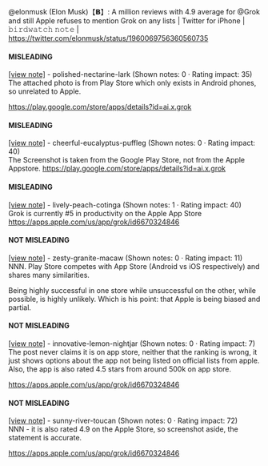 @elonmusk (Elon Musk)【𝗕】: A million reviews with 4.9 average for @Grok and still Apple refuses to mention Grok on any lists | Twitter for iPhone | 𝚋𝚒𝚛𝚍𝚠𝚊𝚝𝚌𝚑 𝚗𝚘𝚝𝚎 | https://twitter.com/elonmusk/status/1960069756360560735

#### MISLEADING

[[view note]](https://x.com/i/birdwatch/n/1960079893212877236) - polished-nectarine-lark (Shown notes: 0 · Rating impact: 35)\
The attached photo is from Play Store which only exists in Android phones, so unrelated to Apple.

https://play.google.com/store/apps/details?id=ai.x.grok 

#### MISLEADING

[[view note]](https://x.com/i/birdwatch/n/1960079449355108499) - cheerful-eucalyptus-puffleg (Shown notes: 0 · Rating impact: 40)\
The Screenshot is taken from the Google Play Store, not from the Apple Appstore.
https://play.google.com/store/apps/details?id=ai.x.grok

#### MISLEADING

[[view note]](https://x.com/i/birdwatch/n/1960074652975292651) - lively-peach-cotinga (Shown notes: 1 · Rating impact: 40)\
Grok is currently #5 in productivity on the Apple App Store 
https://apps.apple.com/us/app/grok/id6670324846

#### NOT MISLEADING

[[view note]](https://x.com/i/birdwatch/n/1960396332767539441) - zesty-granite-macaw (Shown notes: 0 · Rating impact: 11)\
NNN. Play Store competes with App Store (Android vs iOS respectively) and shares many similarities.

Being highly successful in one store while unsuccessful on the other, while possible, is highly unlikely. Which is his point: that Apple is being biased and partial.

#### NOT MISLEADING

[[view note]](https://x.com/i/birdwatch/n/1960321950363906203) - innovative-lemon-nightjar (Shown notes: 0 · Rating impact: 7)\
The post never claims it is on app store, neither that the ranking is wrong, it just shows options about the app not being listed on official lists from apple. Also, the app is also rated 4.5 stars from around 500k on app store.

https://apps.apple.com/us/app/grok/id6670324846

#### NOT MISLEADING

[[view note]](https://x.com/i/birdwatch/n/1960092296285655427) - sunny-river-toucan (Shown notes: 0 · Rating impact: 72)\
NNN - it is also rated 4.9 on the Apple Store, so screenshot aside, the statement is accurate. 

https://apps.apple.com/us/app/grok/id6670324846

